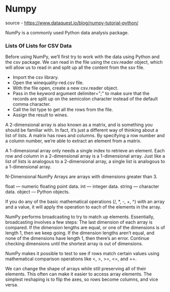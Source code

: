 # Numpy
source - https://www.dataquest.io/blog/numpy-tutorial-python/

NumPy is a commonly used Python data analysis package.

### Lists Of Lists for CSV Data

Before using NumPy, we’ll first try to work with the data using Python and the csv package. We can read in the file 
using the csv.reader object, which will allow us to read in and split up all the content from the ssv file.

- Import the csv library.
- Open the winequality-red.csv file.
- With the file open, create a new csv.reader object.
- Pass in the keyword argument delimiter=";" to make sure that the records are split up on the semicolon character 
instead of the default comma character.
- Call the list type to get all the rows from the file.
- Assign the result to wines.

A 2-dimensional array is also known as a matrix, and is something you should be familiar with. In fact, it’s just a 
different way of thinking about a list of lists. A matrix has rows and columns. By specifying a row number and a 
column number, we’re able to extract an element from a matrix.

A 1-dimensional array only needs a single index to retrieve an element. Each row and column in a 2-dimensional 
array is a 1-dimensional array. Just like a list of lists is analogous to a 2-dimensional array, a single list
is analogous to a 1-dimensional array.

N-Dimensional NumPy Arrays are arrays with dimensions greater than 3.

float — numeric floating point data.
int — integer data.
string — character data.
object — Python objects.

If you do any of the basic mathematical operations (/, *, -, +, ^) with an array and a value, it will apply
the operation to each of the elements in the array.

NumPy performs broadcasting to try to match up elements. Essentially, broadcasting involves a few steps:
The last dimension of each array is compared.
If the dimension lengths are equal, or one of the dimensions is of length 1, then we keep going.
If the dimension lengths aren’t equal, and none of the dimensions have length 1, then there’s an error.
Continue checking dimensions until the shortest array is out of dimensions.

NumPy makes it possible to test to see if rows match certain values using mathematical comparison operations
like <, >, >=, <=, and ==.

We can change the shape of arrays while still preserving all of their elements. This often can make it easier to
access array elements. The simplest reshaping is to flip the axes, so rows become columns, and vice versa.


